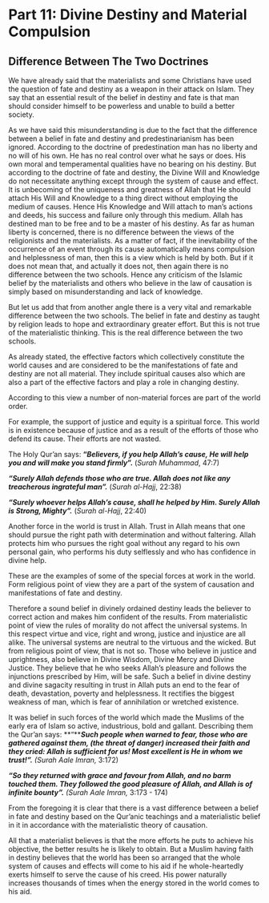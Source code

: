 Part 11: Divine Destiny and Material Compulsion
===============================================

Difference Between The Two Doctrines
------------------------------------

We have already said that the materialists and some Christians have used
the question of fate and destiny as a weapon in their attack on Islam.
They say that an essential result of the belief in destiny and fate is
that man should consider himself to be powerless and unable to build a
better society.

As we have said this misunderstanding is due to the fact that the
difference between a belief in fate and destiny and predestinarianism
has been ignored. According to the doctrine of predestination man has no
liberty and no will of his own. He has no real control over what he says
or does. His own moral and temperamental qualities have no bearing on
his destiny. But according to the doctrine of fate and destiny, the
Divine Will and Knowledge do not necessitate anything except through the
system of cause and effect. It is unbecoming of the uniqueness and
greatness of Allah that He should attach His Will and Knowledge to a
thing direct without employing the medium of causes. Hence His Knowledge
and Will attach to man’s actions and deeds, his success and failure only
through this medium. Allah has destined man to be free and to be a
master of his destiny. As far as human liberty is concerned, there is no
difference between the views of the religionists and the materialists.
As a matter of fact, if the inevitability of the occurrence of an event
through its cause automatically means compulsion and helplessness of
man, then this is a view which is held by both. But if it does not mean
that, and actually it does not, then again there is no difference
between the two schools. Hence any criticism of the Islamic belief by
the materialists and others who believe in the law of causation is
simply based on misunderstanding and lack of knowledge.

But let us add that from another angle there is a very vital and
remarkable difference between the two schools. The belief in fate and
destiny as taught by religion leads to hope and extraordinary greater
effort. But this is not true of the materialistic thinking. This is the
real difference between the two schools.

As already stated, the effective factors which collectively constitute
the world causes and are considered to be the manifestations of fate and
destiny are not all material. They include spiritual causes also which
are also a part of the effective factors and play a role in changing
destiny.

According to this view a number of non-material forces are part of the
world order.

For example, the support of justice and equity is a spiritual force.
This world is in existence because of justice and as a result of the
efforts of those who defend its cause. Their efforts are not wasted.

The Holy Qur’an says: **“*****Believers, if you help Allah’s cause, He
will help you and will make you stand firmly*****”.** (*Surah Muhammad*,
47:7)

***“Surely Allah defends those who are true. Allah does not like any
treacherous ingrateful man”.*** (*Surah al-Hajj*, 22:38)

***“Surely whoever helps Allah’s cause, shall he helped by Him. Surely
Allah is Strong, Mighty”.*** (*Surah al-Hajj*, 22:40)

Another force in the world is trust in Allah. Trust in Allah means that
one should pursue the right path with determination and without
faltering. Allah protects him who pursues the right goal without any
regard to his own personal gain, who performs his duty selflessly and
who has confidence in divine help.

These are the examples of some of the special forces at work in the
world. Form religious point of view they are a part of the system of
causation and manifestations of fate and destiny.

Therefore a sound belief in divinely ordained destiny leads the believer
to correct action and makes him confident of the results. From
materialistic point of view the rules of morality do not affect the
universal systems. In this respect virtue and vice, right and wrong,
justice and injustice are all alike. The universal systems are neutral
to the virtuous and the wicked. But from religious point of view, that
is not so. Those who believe in justice and uprightness, also believe in
Divine Wisdom, Divine Mercy and Divine Justice. They believe that he who
seeks Allah’s pleasure and follows the injunctions prescribed by Him,
will be safe. Such a belief in divine destiny and divine sagacity
resulting in trust in Allah puts an end to the fear of death,
devastation, poverty and helplessness. It rectifies the biggest weakness
of man, which is fear of annihilation or wretched existence.

It was belief in such forces of the world which made the Muslims of the
early era of Islam so active, industrious, bold and gallant. Describing
them the Qur’an says: **“*****Such people when warned to fear, those who
are gathered against them, (the threat of danger) increased their faith
and they cried: Allah is sufficient for us! Most excellent is He in whom
we trust!”.*** *(Surah Aale Imran,* 3:172)

***“So they returned with grace and favour from Allah, and no barm
touched them. They followed the good pleasure of Allah, and Allah is of
infinite bounty”.*** *(Surah Aale Imran,* 3:173 - 174)

From the foregoing it is clear that there is a vast difference between a
belief in fate and destiny based on the Qur’anic teachings and a
materialistic belief in it in accordance with the materialistic theory
of causation.

All that a materialist believes is that the more efforts he puts to
achieve his objective, the better results he is likely to obtain. But a
Muslim having faith in destiny believes that the world has been so
arranged that the whole system of causes and effects will come to his
aid if he whole-heartedly exerts himself to serve the cause of his
creed. His power naturally increases thousands of times when the energy
stored in the world comes to his aid.


